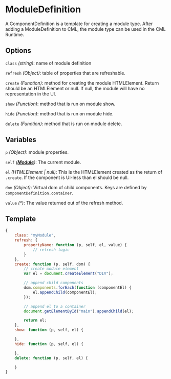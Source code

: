 # ModuleDefinition

A ComponentDefinition is a template for creating a module type. After adding a ModuleDefinition to CML, the module type can be used in the CML Runtime.

## Options

`class` _(string)_: name of module definition

`refresh` _(Object)_: table of properties that are refreshable.

`create` _(Function)_: method for creating the module HTMLElement. Return should be an HTMLElement or null. If null, the module will have no representation in the UI.

`show` _(Function)_: method that is run on module show.

`hide` _(Function)_: method that is run on module hide.

`delete` _(Function)_: method that is run on module delete.

## Variables

`p` _(Object)_: module properties.

`self` *(__[Module](/nocturnio/component-markup-language/blob/master/doc/runtime/module.md)__)*: The current module.

`el` _(HTMLElement | null)_: This is the HTMLElement created as the return of `.create`. If the component is UI-less than el should be null.

`dom` _(Object)_: Virtual dom of child components. Keys are defined by `componentDefinition.container`.

`value` _(\*)_: The value returned out of the refresh method.

## Template

``` javascript
{    
    class: "myModule",
    refresh: {
        propertyName: function (p, self, el, value) {
            // refresh logic
        }
    },
    create: function (p, self, dom) {
        // create module element
        var el = document.createElement("DIV");

        // append child components
        dom.components.forEach(function (componentEl) {
            el.appendChild(componentEl);
        });

        // append el to a container
        document.getElementById("main").appendChild(el);

        return el;
    },
    show: function (p, self, el) {

    },
    hide: function (p, self, el) {

    },
    delete: function (p, self, el) {

    }
}
```
